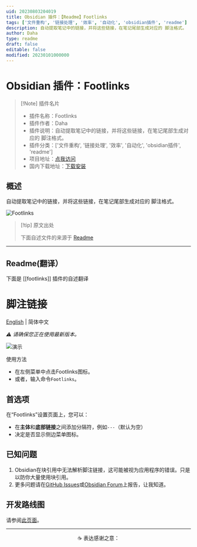 ```yaml
---
uid: 20230803204019
title: Obsidian 插件：【Readme】Footlinks
tags: ['文件重构', '链接处理', '效率', '自动化', 'obsidian插件', 'readme']
description: 自动提取笔记中的链接，并将这些链接，在笔记尾部生成对应的 脚注格式。
author: Daha
type: readme
draft: false
editable: false
modified: 20230101000000
---
```


# Obsidian 插件：Footlinks

> [!Note] 插件名片
> - 插件名称：Footlinks
> - 插件作者：Daha
> - 插件说明：自动提取笔记中的链接，并将这些链接，在笔记尾部生成对应的 脚注格式。
> - 插件分类：['文件重构', '链接处理', '效率', '自动化', 'obsidian插件', 'readme']
> - 项目地址：[点我访问](https://github.com/DahaWong/obsidian-footlinks)
> - 国内下载地址：[下载安装](https://pkmer.cn/products/plugin/pluginMarket/?footlinks)

## 概述

自动提取笔记中的链接，并将这些链接，在笔记尾部生成对应的 脚注格式。

![Footlinks](https://cdn.pkmer.cn/covers/footlinks.PNG!pkmer)

> [!tip] 原文出处
> 
>下面自述文件的来源于 [Readme](https://ghproxy.net/https://raw.githubusercontent.com/DahaWong/obsidian-footlinks/main/README.md)
> 

---

## Readme(翻译）

下面是 [[footlinks]] 插件的自述翻译


# 脚注链接

[English](https://github.com/DahaWong/obsidian-footlinks/blob/main/README.md) | 简体中文

*⚠️ 请确保您正在使用最新版本。*

![演示](https://raw.githubusercontent.com/DahaWong/obsidian-footlinks/main/demo.png)

使用方法
- 在左侧菜单中点击Footlinks图标。
- 或者，输入命令`Footlinks`。

## 首选项
在“Footlinks”设置页面上，您可以：
- 在**主体**和**底部链接**之间添加分隔符，例如`---`（默认为空）
- 决定是否显示侧边菜单图标。

## 已知问题
1. Obsidian在块引用中无法解析脚注链接，这可能被视为应用程序的错误。只是以防你大量使用块引用。
2. 更多问题请在[GitHub Issues](https://github.com/DahaWong/obsidian-footlinks/issues)或[Obsidian Forum](https://forum.obsidian.md/t/plugin-footlinks/9494)上报告，让我知道。

## 开发路线图
请参阅[此页面](https://github.com/DahaWong/obsidian-footlinks/projects/1)。

---

<p align=center>
  ☕️ 表达感谢之意： 
</p>



